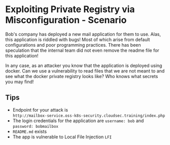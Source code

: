 # Exploiting Private Registry via Misconfiguration - Scenario

Bob's company has deployed a new mail application for them to use. Alas, this application is riddled with bugs! Most of which arise from default configurations and poor programming practices. There has been speculation that the internal team did not even remove the readme file for this application!

In any case, as an attacker you know that the application is deployed using docker. Can we use a vulnerability to read files that we are not meant to and see what the docker private registry looks like? Who knows what secrets you may find!

## Tips

* Endpoint for your attack is \
  `http://mailbox-service.oss-k8s-security.cloudsec.training/index.php`
* The login credentials for the application are `username: bob` and `password: bobmailbox`
* `README.md` exists
* The app is vulnerable to Local File Injection `LFI`
